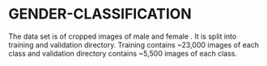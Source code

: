 # GENDER-CLASSIFICATION
The data set is of cropped images of male and female . It is split into training and validation directory. Training contains ~23,000 images of each class and validation directory contains ~5,500 images of each class.
